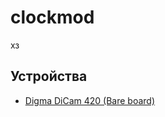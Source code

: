 # clockmod
хз

## Устройства
 * [Digma DiCam 420 (Bare board)](https://github.com/codechara/clockmod_dicam420)
